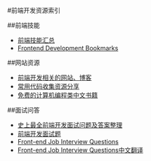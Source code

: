 #前端开发资源索引

##前端技能

- [前端技能汇总](https://github.com/JacksonTian/fks)
- [Frontend Development Bookmarks](https://github.com/dypsilon/frontend-dev-bookmarks)

##网站资源

- [前端开发相关的网站、博客](https://github.com/foru17/front-end-collect)
- [常用代码收集资源分享](https://github.com/loopool/labs/docs/jsfront.md)
- [免费的计算机编程类中文书籍](https://github.com/justjavac/free-programming-books-zh_CN)

##面试问答

- [史上最全前端开发面试问题及答案整理](https://github.com/Enolak/Front-end-questions-to-the-interview-stage)
- [前端开发面试题](https://github.com/markyun/My-blog/tree/master/Front-end-Developer-Questions)
- [Front-end Job Interview Questions](https://github.com/h5bp/Front-end-Developer-Interview-Questions)
- [Front-end Job Interview Questions中文翻译](https://github.com/h5bp/Front-end-Developer-Interview-Questions/tree/master/Translations/Chinese)

